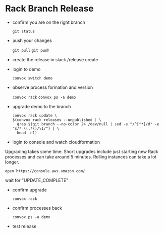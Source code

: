 # Rack Branch Release

- confirm you are on the right branch

  `git status`

- push your changes

  `git pull`
  `git push`

- create the release in slack
  /release create <branch-name>

- login to demo

  `convox switch demo`

- observe process formation and version

  `convox rack`
  `convox ps -a demo`

- upgrade demo to the branch

  ```
  convox rack update \
  $(convox rack releases --unpublished | \
    grep $(git branch --no-color 2> /dev/null | sed -e "/^[^*]/d" -e "s/* \(.*\)/\1/") | \
    head -n1)
  ```

- login to console and watch cloudformation

Upgrading takes some time. Short upgrades include
just starting new Rack processes and can take
around 5 minutes. Rolling instances can take a lot longer.

  `open https://console.aws.amazon.com/`

  wait for "UPDATE_COMPLETE"

- confirm upgrade

  `convox rack`

- confirm processes back

  `convox ps -a demo`

- test release
